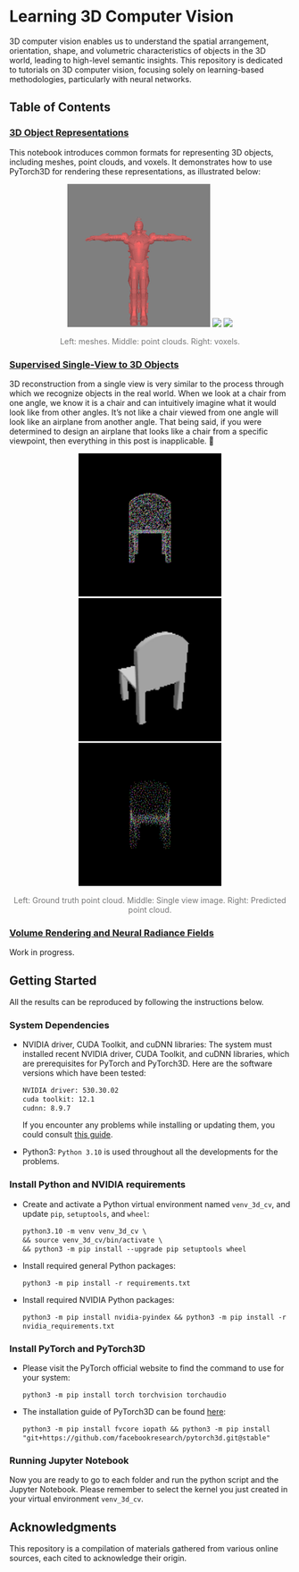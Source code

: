 # Learning 3D Computer Vision

3D computer vision enables us to understand the spatial arrangement, orientation, shape,
and volumetric characteristics of objects in the 3D world, leading to high-level
semantic insights. This repository is dedicated to tutorials on 3D computer vision,
focusing solely on learning-based methodologies, particularly with neural networks.

## Table of Contents

### [3D Object Representations](https://htmlpreview.github.io/?https://github.com/lionlai1989/Learning-3D-Computer-Vision/blob/master/3D_Object_Representations/3D_Object_Representations.html)

This notebook introduces common formats for representing 3D objects, including meshes,
point clouds, and voxels. It demonstrates how to use PyTorch3D for rendering these
representations, as illustrated below:

<div style="text-align:center">
  <img src="./3D_Object_Representations/output/ironman_mesh.gif" height="256">
  <img src="./3D_Object_Representations/output/Palac_Moszna_pointcloud.gif" height="256">
  <img src="./3D_Object_Representations/output/cow_voxel.gif" height="256">
  <p style="font-size: 14px; color: #777;">Left: meshes. Middle: point clouds. Right: voxels.</p>
</div>

### [Supervised Single-View to 3D Objects](https://lionlai1989.github.io/supervised-single-view-to-3d-objects/)

3D reconstruction from a single view is very similar to the process through which we
recognize objects in the real world. When we look at a chair from one angle, we know it
is a chair and can intuitively imagine what it would look like from other angles. It’s
not like a chair viewed from one angle will look like an airplane from another angle.
That being said, if you were determined to design an airplane that looks like a chair
from a specific viewpoint, then everything in this post is inapplicable. 🤣

<div style="text-align:center">
  <img src="./Supervised_Single_View_to_3D_Objects/evaluation/pc_gt_600.gif" height="256">
  <img src="./Supervised_Single_View_to_3D_Objects/evaluation/image_600.png" height="256">
  <img src="./Supervised_Single_View_to_3D_Objects/evaluation/pc_eval_600.gif" height="256">
  <p style="font-size: 14px; color: #777;">Left: Ground truth point cloud. Middle: Single view image. Right: Predicted point cloud.</p>
</div>

### [Volume Rendering and Neural Radiance Fields]()

Work in progress.

## Getting Started

All the results can be reproduced by following the instructions below.

### System Dependencies

-   NVIDIA driver, CUDA Toolkit, and cuDNN libraries: The system must installed recent
    NVIDIA driver, CUDA Toolkit, and cuDNN libraries, which are prerequisites for
    PyTorch and PyTorch3D. Here are the software versions which have been tested:

    ```none
    NVIDIA driver: 530.30.02
    cuda toolkit: 12.1
    cudnn: 8.9.7
    ```

    If you encounter any problems while installing or updating them, you could consult
    [this guide](https://lionlai1989.github.io/nvidia-gpu-setup-guide/).

-   Python3: `Python 3.10` is used throughout all the developments for the problems.

### Install Python and NVIDIA requirements

-   Create and activate a Python virtual environment named `venv_3d_cv`, and update
    `pip`, `setuptools`, and `wheel`:

    ```shell
    python3.10 -m venv venv_3d_cv \
    && source venv_3d_cv/bin/activate \
    && python3 -m pip install --upgrade pip setuptools wheel
    ```

-   Install required general Python packages:

    ```shell
    python3 -m pip install -r requirements.txt
    ```

-   Install required NVIDIA Python packages:

    ```shell
    python3 -m pip install nvidia-pyindex && python3 -m pip install -r nvidia_requirements.txt
    ```

### Install PyTorch and PyTorch3D

-   Please visit the PyTorch official website to find the command to use for your
    system:

    ```shell
    python3 -m pip install torch torchvision torchaudio
    ```

-   The installation guide of PyTorch3D can be found
    [here](https://github.com/facebookresearch/pytorch3d/blob/main/INSTALL.md):

    ```shell
    python3 -m pip install fvcore iopath && python3 -m pip install "git+https://github.com/facebookresearch/pytorch3d.git@stable"
    ```

### Running Jupyter Notebook

Now you are ready to go to each folder and run the python script and the Jupyter
Notebook. Please remember to select the kernel you just created in your virtual
environment `venv_3d_cv`.

## Acknowledgments

This repository is a compilation of materials gathered from various online sources, each
cited to acknowledge their origin.
